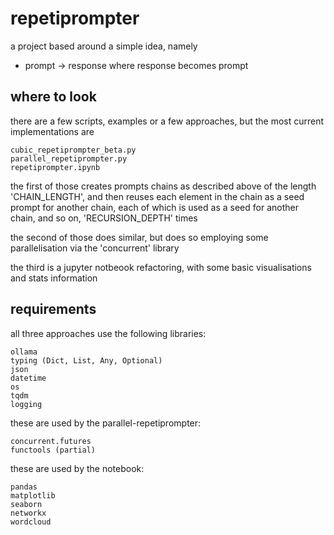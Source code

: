 # repetiprompter

a project based around a simple idea, namely 

- prompt -> response where response becomes prompt


## where to look

there are a few scripts, examples or a few approaches, but the most current implementations are 

```
cubic_repetiprompter_beta.py
parallel_repetiprompter.py
repetiprompter.ipynb
```
the first of those creates prompts chains as described above of the length 'CHAIN_LENGTH', and then reuses each element in the chain as a seed prompt for another chain, each of which is used as a seed for another chain, and so on, 'RECURSION_DEPTH' times

the second of those does similar, but does so employing some parallelisation via the 'concurrent' library

the third is a jupyter notbeook refactoring, with some basic visualisations and stats information


## requirements

all three approaches use the following libraries:

```
ollama
typing (Dict, List, Any, Optional)
json
datetime
os
tqdm
logging
```

these are used by the parallel-repetiprompter:
```
concurrent.futures
functools (partial)
```

these are used by the notebook:

```
pandas 
matplotlib 
seaborn 
networkx 
wordcloud
```



